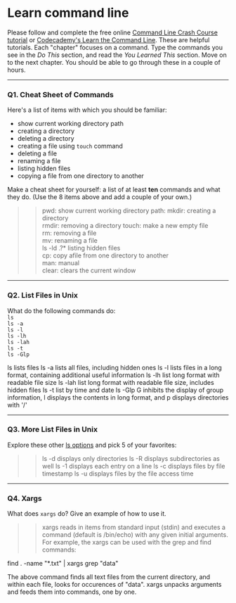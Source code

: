 # Learn command line

Please follow and complete the free online [Command Line Crash Course
tutorial](https://web.archive.org/web/20160708171659/http://cli.learncodethehardway.org/book/) or [Codecademy's Learn the Command Line](https://www.codecademy.com/learn/learn-the-command-line). These are helpful tutorials. Each "chapter" focuses on a command. Type the commands you see in the _Do This_ section, and read the _You Learned This_ section. Move on to the next chapter. You should be able to go through these in a couple of hours.

---

### Q1.  Cheat Sheet of Commands  

Here's a list of items with which you should be familiar:  
* show current working directory path
* creating a directory
* deleting a directory
* creating a file using `touch` command
* deleting a file
* renaming a file
* listing hidden files
* copying a file from one directory to another

Make a cheat sheet for yourself: a list of at least **ten** commands and what they do.  (Use the 8 items above and add a couple of your own.)  

> > pwd: show current working directory path: 
mkdir: creating a directory  
rmdir: removing a directory 
touch: make a new empty file   
rm: removing a file  
mv: renaming a file  
ls -ld .?*    listing hidden files  
cp: copy  afile from one directory to another  
man: manual  
clear: clears the current window  


---

### Q2.  List Files in Unix   

What do the following commands do:  
`ls`  
`ls -a`  
`ls -l`  
`ls -lh`  
`ls -lah`  
`ls -t`  
`ls -Glp`  

> > 

ls		lists files
ls -a		lists all files, including hidden ones
ls -l  		lists files in a long format, containing additional useful information 
ls -lh 		list long format with readable file size
ls -lah  	list long format with readable file size, includes hidden files
ls -t		list by time and date
ls -Glp 	G inhibits the display of group information, l displays the contents in long format, and p displays directories with '/'


---


### Q3.  More List Files in Unix  

Explore these other [ls options](http://www.techonthenet.com/unix/basic/ls.php) and pick 5 of your favorites:

> > ls -d	displays only directories
ls -R 		displays subdirectories as well
ls -1 		displays each entry on a line
ls -c 	 	displays files by file timestamp
ls -u 		displays files by the file access time

---

### Q4.  Xargs   

What does `xargs` do? Give an example of how to use it.

> > xargs reads in items from standard input (stdin) and executes a command (default is /bin/echo) with any given initial arguments. For example, the xargs can be used with the grep and find commands:

find . -name "*.txt" | xargs grep "data"

The above command finds all text files from the current directory, and within each file, looks for occurences of "data". xargs unpacks arguments and feeds them into commands, one by one.

